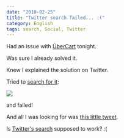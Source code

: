 ```yaml
---
date: "2010-02-25"
title: "Twitter search failed... :("
category: English
tags: search, Social, Twitter
---
```


Had an issue with [ÜberCart](https://www.ubercart.org/) tonight.

Was sure I already solved it.

Knew I explained the solution on Twitter.

Tried to [search for it](https://search.twitter.com/search?q=ubercart+from%3Akdeldycke):

![](/uploads/2010/failed-twitter-search.png)

and failed!

And all I was looking for was [this little tweet](https://twitter.com/kdeldycke/status/1508913388).

Is [Twitter's search](https://search.twitter.com) supposed to work? :(
